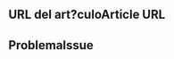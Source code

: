 <!---
Welcome to the Office Add-ins documentation repository.

To report an issue with the Office-Add-ins documentation, please provide the article URL and describe the issue below. Alternatively, if you want to submit a pull request with your recommended documentation changes, we will review your contributions and update our documentation accordingly.

If your issue is not related to the Office Add-ins documentation, please post it to one of the following channels instead:

- To ask a question about using the Office.js API, post your question to Stack Overflow and tag it with the "office-js" tag (http://stackoverflow.com/questions/tagged/office-js).

- To report an issue with the Office.js API or platform, create the issue in the OfficeDev/office-js repository (https://github.com/OfficeDev/office-js), which members of the product team monitor for customer-reported issues.

- To submit a feature request for the Office.js API or platform, post your idea to our User Voice page (https://officespdev.uservoice.com/), or if the feature request already exists there, add your vote for it.
-->

<!--- Provide a general summary of the documentation issue in the Title above -->

## <a name="article-url"></a><span data-ttu-id="8c248-101">URL del art?culo</span><span class="sxs-lookup"><span data-stu-id="8c248-101">Article URL</span></span>
<!-- Provide the URL of the article that this documentation issue relates to -->

## <a name="issue"></a><span data-ttu-id="8c248-102">Problema</span><span class="sxs-lookup"><span data-stu-id="8c248-102">Issue</span></span>
<!-- Provide a thorough description of the documentation issue -->
